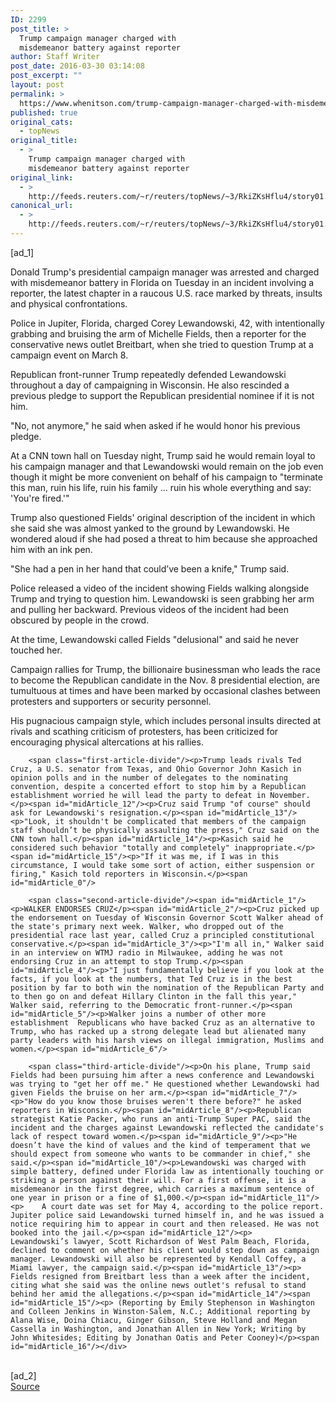 ```yaml
---
ID: 2299
post_title: >
  Trump campaign manager charged with
  misdemeanor battery against reporter
author: Staff Writer
post_date: 2016-03-30 03:14:08
post_excerpt: ""
layout: post
permalink: >
  https://www.whenitson.com/trump-campaign-manager-charged-with-misdemeanor-battery-against-reporter/
published: true
original_cats:
  - topNews
original_title:
  - >
    Trump campaign manager charged with
    misdemeanor battery against reporter
original_link:
  - >
    http://feeds.reuters.com/~r/reuters/topNews/~3/RkiZKsHflu4/story01.htm
canonical_url:
  - >
    http://feeds.reuters.com/~r/reuters/topNews/~3/RkiZKsHflu4/story01.htm
---
```

 [ad_1]
<br><div id="articleText">
<span id="midArticle_start"/>

<span id="midArticle_0"/><span class="focusParagraph" readability="6"><p><span class="articleLocatio&lt;/span&gt;n">Donald Trump's presidential campaign manager was arrested and charged with misdemeanor battery in Florida on Tuesday in an incident involving a reporter, the latest chapter in a raucous U.S. race marked by threats, insults and physical confrontations.</span></p></span><span id="midArticle_1"/><p>Police in Jupiter, Florida, charged Corey Lewandowski, 42, with intentionally grabbing and bruising the arm of Michelle Fields, then a reporter for the conservative news outlet Breitbart, when she tried to question Trump at a campaign event on March 8.</p><span id="midArticle_2"/><p>Republican front-runner Trump repeatedly defended Lewandowski throughout a day of campaigning in Wisconsin. He also rescinded a previous pledge to support the Republican presidential nominee if it is not him.</p><span id="midArticle_3"/><p>"No, not anymore," he said when asked if he would honor his previous pledge.</p><span id="midArticle_4"/><p>At a CNN town hall on Tuesday night, Trump said he would remain loyal to his campaign manager and that Lewandowski would remain on the job even though it might be more convenient on behalf of his campaign to "terminate this man, ruin his life, ruin his family ... ruin his whole everything and say: 'You're fired.'"</p><span id="midArticle_5"/><p>Trump also questioned Fields' original description of the incident in which she said she was almost yanked to the ground by Lewandowski. He wondered aloud if she had posed a threat to him because she approached him with an ink pen.</p><span id="midArticle_6"/><p>"She had a pen in her hand that could’ve been a knife," Trump said.</p><span id="midArticle_7"/><p>Police released a video of the incident showing Fields walking alongside Trump and trying to question him. Lewandowski is seen grabbing her arm and pulling her backward. Previous videos of the incident had been obscured by people in the crowd.</p><span id="midArticle_8"/><p>At the time, Lewandowski called Fields "delusional" and said he never touched her.</p><span id="midArticle_9"/><p>Campaign rallies for Trump, the billionaire businessman who leads the race to become the Republican candidate in the Nov. 8 presidential election, are tumultuous at times and have been marked by occasional clashes between protesters and supporters or security personnel.</p><span id="midArticle_10"/><p>His pugnacious campaign style, which includes personal insults directed at rivals and scathing criticism of protesters, has been criticized for encouraging physical altercations at his rallies.</p><span id="midArticle_11"/>
        
        <span class="first-article-divide"/><p>Trump leads rivals Ted Cruz, a U.S. senator from Texas, and Ohio Governor John Kasich in opinion polls and in the number of delegates to the nominating convention, despite a concerted effort to stop him by a Republican establishment worried he will lead the party to defeat in November.</p><span id="midArticle_12"/><p>Cruz said Trump "of course" should ask for Lewandowski's resignation.</p><span id="midArticle_13"/><p>"Look, it shouldn't be complicated that members of the campaign staff shouldn’t be physically assaulting the press," Cruz said on the CNN town hall.</p><span id="midArticle_14"/><p>Kasich said he considered such behavior "totally and completely" inappropriate.</p><span id="midArticle_15"/><p>"If it was me, if I was in this circumstance, I would take some sort of action, either suspension or firing," Kasich told reporters in Wisconsin.</p><span id="midArticle_0"/>
        
        <span class="second-article-divide"/><span id="midArticle_1"/><p>WALKER ENDORSES CRUZ</p><span id="midArticle_2"/><p>Cruz picked up the endorsement on Tuesday of Wisconsin Governor Scott Walker ahead of the state's primary next week. Walker, who dropped out of the presidential race last year, called Cruz a principled constitutional conservative.</p><span id="midArticle_3"/><p>"I'm all in," Walker said in an interview on WTMJ radio in Milwaukee, adding he was not endorsing Cruz in an attempt to stop Trump.</p><span id="midArticle_4"/><p>"I just fundamentally believe if you look at the facts, if you look at the numbers, that Ted Cruz is in the best position by far to both win the nomination of the Republican Party and to then go on and defeat Hillary Clinton in the fall this year," Walker said, referring to the Democratic front-runner.</p><span id="midArticle_5"/><p>Walker joins a number of other more establishment  Republicans who have backed Cruz as an alternative to Trump, who has racked up a strong delegate lead but alienated many party leaders with his harsh views on illegal immigration, Muslims and women.</p><span id="midArticle_6"/>
        
        <span class="third-article-divide"/><p>On his plane, Trump said Fields had been pursuing him after a news conference and Lewandowski was trying to "get her off me." He questioned whether Lewandowski had given Fields the bruise on her arm.</p><span id="midArticle_7"/><p>"How do you know those bruises weren't there before?" he asked reporters in Wisconsin.</p><span id="midArticle_8"/><p>Republican strategist Katie Packer, who runs an anti-Trump Super PAC, said the incident and the charges against Lewandowski reflected the candidate's lack of respect toward women.</p><span id="midArticle_9"/><p>"He doesn’t have the kind of values and the kind of temperament that we should expect from someone who wants to be commander in chief," she said.</p><span id="midArticle_10"/><p>Lewandowski was charged with simple battery, defined under Florida law as intentionally touching or striking a person against their will. For a first offense, it is a misdemeanor in the first degree, which carries a maximum sentence of one year in prison or a fine of $1,000.</p><span id="midArticle_11"/><p>    A court date was set for May 4, according to the police report. Jupiter police said Lewandowski turned himself in, and he was issued a notice requiring him to appear in court and then released. He was not booked into the jail.</p><span id="midArticle_12"/><p>    Lewandowski’s lawyer, Scott Richardson of West Palm Beach, Florida, declined to comment on whether his client would step down as campaign manager. Lewandowski will also be represented by Kendall Coffey, a Miami lawyer, the campaign said.</p><span id="midArticle_13"/><p>    Fields resigned from Breitbart less than a week after the incident, citing what she said was the online news outlet's refusal to stand behind her amid the allegations.</p><span id="midArticle_14"/><span id="midArticle_15"/><p> (Reporting by Emily Stephenson in Washington and Colleen Jenkins in Winston-Salem, N.C.; Additional reporting by Alana Wise, Doina Chiacu, Ginger Gibson, Steve Holland and Megan Cassella in Washington, and Jonathan Allen in New York; Writing by John Whitesides; Editing by Jonathan Oatis and Peter Cooney)</p><span id="midArticle_16"/></div>
<br>[ad_2]
<br><a href="http://feeds.reuters.com/~r/reuters/topNews/~3/RkiZKsHflu4/story01.htm">Source </a>